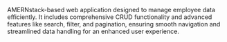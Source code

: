  AMERNstack-based web application designed to manage employee data efficiently. It includes comprehensive
 CRUD functionality and advanced features like search, filter, and pagination, ensuring smooth navigation and
 streamlined data handling for an enhanced user experience.